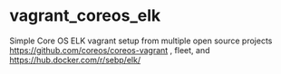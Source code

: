 # vagrant_coreos_elk
Simple Core OS ELK vagrant setup from multiple open source projects https://github.com/coreos/coreos-vagrant , fleet, and https://hub.docker.com/r/sebp/elk/
